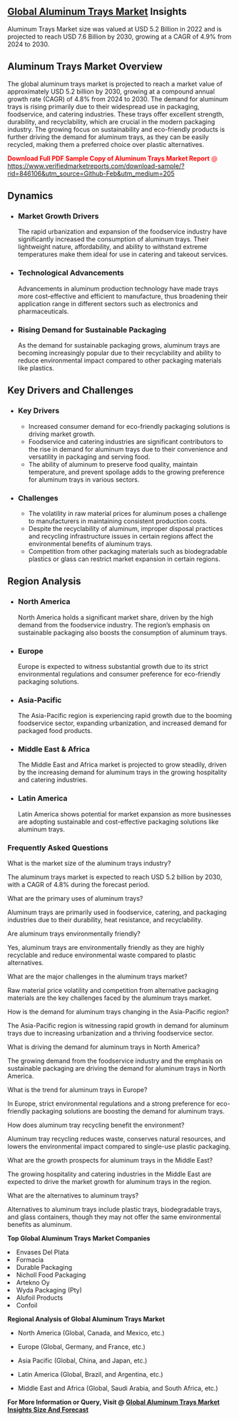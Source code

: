 <h2><a href="https://www.verifiedmarketreports.com/download-sample/?rid=846106&amp;utm_source=Github&amp;utm_medium=205" target="_blank">Global Aluminum Trays Market</a> Insights</h2><p>Aluminum Trays Market size was valued at USD 5.2 Billion in 2022 and is projected to reach USD 7.6 Billion by 2030, growing at a CAGR of 4.9% from 2024 to 2030.</p><p> <h2>Aluminum Trays Market Overview</h2> <p>The global aluminum trays market is projected to reach a market value of approximately USD 5.2 billion by 2030, growing at a compound annual growth rate (CAGR) of 4.8% from 2024 to 2030. The demand for aluminum trays is rising primarily due to their widespread use in packaging, foodservice, and catering industries. These trays offer excellent strength, durability, and recyclability, which are crucial in the modern packaging industry. The growing focus on sustainability and eco-friendly products is further driving the demand for aluminum trays, as they can be easily recycled, making them a preferred choice over plastic alternatives.</p> <p><p><span class=""><span style="color: #ff0000;"><strong>Download Full PDF Sample Copy of Aluminum Trays Market Report</strong> @ </span><a href="https://www.verifiedmarketreports.com/download-sample/?rid=846106&amp;utm_source=Github-Feb&amp;utm_medium=205" target="_blank">https://www.verifiedmarketreports.com/download-sample/?rid=846106&amp;utm_source=Github-Feb&amp;utm_medium=205</a></span></p></p> <h2>Dynamics</h2> <ul> <li><h3>Market Growth Drivers</h3> The rapid urbanization and expansion of the foodservice industry have significantly increased the consumption of aluminum trays. Their lightweight nature, affordability, and ability to withstand extreme temperatures make them ideal for use in catering and takeout services.</li> <li><h3>Technological Advancements</h3> Advancements in aluminum production technology have made trays more cost-effective and efficient to manufacture, thus broadening their application range in different sectors such as electronics and pharmaceuticals.</li> <li><h3>Rising Demand for Sustainable Packaging</h3> As the demand for sustainable packaging grows, aluminum trays are becoming increasingly popular due to their recyclability and ability to reduce environmental impact compared to other packaging materials like plastics.</li> </ul> <h2>Key Drivers and Challenges</h2> <ul> <li><h3>Key Drivers</h3> <ul> <li>Increased consumer demand for eco-friendly packaging solutions is driving market growth.</li> <li>Foodservice and catering industries are significant contributors to the rise in demand for aluminum trays due to their convenience and versatility in packaging and serving food.</li> <li>The ability of aluminum to preserve food quality, maintain temperature, and prevent spoilage adds to the growing preference for aluminum trays in various sectors.</li> </ul> </li> <li><h3>Challenges</h3> <ul> <li>The volatility in raw material prices for aluminum poses a challenge to manufacturers in maintaining consistent production costs.</li> <li>Despite the recyclability of aluminum, improper disposal practices and recycling infrastructure issues in certain regions affect the environmental benefits of aluminum trays.</li> <li>Competition from other packaging materials such as biodegradable plastics or glass can restrict market expansion in certain regions.</li> </ul> </li> </ul> <h2>Region Analysis</h2> <ul> <li><h3>North America</h3> North America holds a significant market share, driven by the high demand from the foodservice industry. The region’s emphasis on sustainable packaging also boosts the consumption of aluminum trays.</li> <li><h3>Europe</h3> Europe is expected to witness substantial growth due to its strict environmental regulations and consumer preference for eco-friendly packaging solutions.</li> <li><h3>Asia-Pacific</h3> The Asia-Pacific region is experiencing rapid growth due to the booming foodservice sector, expanding urbanization, and increased demand for packaged food products.</li> <li><h3>Middle East & Africa</h3> The Middle East and Africa market is projected to grow steadily, driven by the increasing demand for aluminum trays in the growing hospitality and catering industries.</li> <li><h3>Latin America</h3> Latin America shows potential for market expansion as more businesses are adopting sustainable and cost-effective packaging solutions like aluminum trays.</li> </ul> <h3>Frequently Asked Questions</h3> <p>What is the market size of the aluminum trays industry?</p> <p>The aluminum trays market is expected to reach USD 5.2 billion by 2030, with a CAGR of 4.8% during the forecast period.</p> <p>What are the primary uses of aluminum trays?</p> <p>Aluminum trays are primarily used in foodservice, catering, and packaging industries due to their durability, heat resistance, and recyclability.</p> <p>Are aluminum trays environmentally friendly?</p> <p>Yes, aluminum trays are environmentally friendly as they are highly recyclable and reduce environmental waste compared to plastic alternatives.</p> <p>What are the major challenges in the aluminum trays market?</p> <p>Raw material price volatility and competition from alternative packaging materials are the key challenges faced by the aluminum trays market.</p> <p>How is the demand for aluminum trays changing in the Asia-Pacific region?</p> <p>The Asia-Pacific region is witnessing rapid growth in demand for aluminum trays due to increasing urbanization and a thriving foodservice sector.</p> <p>What is driving the demand for aluminum trays in North America?</p> <p>The growing demand from the foodservice industry and the emphasis on sustainable packaging are driving the demand for aluminum trays in North America.</p> <p>What is the trend for aluminum trays in Europe?</p> <p>In Europe, strict environmental regulations and a strong preference for eco-friendly packaging solutions are boosting the demand for aluminum trays.</p> <p>How does aluminum tray recycling benefit the environment?</p> <p>Aluminum tray recycling reduces waste, conserves natural resources, and lowers the environmental impact compared to single-use plastic packaging.</p> <p>What are the growth prospects for aluminum trays in the Middle East?</p> <p>The growing hospitality and catering industries in the Middle East are expected to drive the market growth for aluminum trays in the region.</p> <p>What are the alternatives to aluminum trays?</p> <p>Alternatives to aluminum trays include plastic trays, biodegradable trays, and glass containers, though they may not offer the same environmental benefits as aluminum.</p> </p><p><strong>Top Global Aluminum Trays Market Companies</strong></p><div data-test-id=""><p><li>Envases Del Plata</li><li> Formacia</li><li> Durable Packaging</li><li> Nicholl Food Packaging</li><li> Artekno Oy</li><li> Wyda Packaging (Pty)</li><li> Alufoil Products</li><li> Confoil</li></p><div><strong>Regional Analysis of&nbsp;Global Aluminum Trays Market</strong></div><ul><li dir="ltr"><p dir="ltr">North America&nbsp;(Global, Canada, and Mexico, etc.)</p></li><li dir="ltr"><p dir="ltr">Europe (Global, Germany, and France, etc.)</p></li><li dir="ltr"><p dir="ltr">Asia Pacific&nbsp;(Global, China, and Japan, etc.)</p></li><li dir="ltr"><p dir="ltr">Latin America&nbsp;(Global, Brazil, and Argentina, etc.)</p></li><li dir="ltr">Middle East and Africa&nbsp;(Global, Saudi Arabia, and South Africa, etc.)</li></ul><p><strong>For More Information or Query, Visit @&nbsp;</strong><strong><a href="https://www.verifiedmarketreports.com/product/aluminum-trays-market/?utm_source=Github&amp;utm_medium=205" target="_blank">Global Aluminum Trays Market Insights Size And Forecast</a></strong></p></div>
